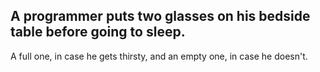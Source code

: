 ## A programmer puts two glasses on his bedside table before going to sleep.
A full one, in case he gets thirsty, and an empty one, in case he doesn't.